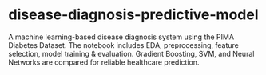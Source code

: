 # disease-diagnosis-predictive-model
A machine learning-based disease diagnosis system using the PIMA Diabetes Dataset. The notebook includes EDA, preprocessing, feature selection, model training &amp; evaluation. Gradient Boosting, SVM, and Neural Networks are compared for reliable healthcare prediction.
